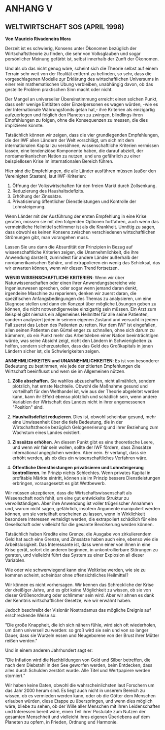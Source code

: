 # ANHANG V

## WELTWIRTSCHAFT SOS (APRIL 1998)

**Von Mauricio Rivadeneira Mora**

Derzeit ist es schwierig, Konsens unter Ökonomen bezüglich der Wirtschaftstheorie zu finden, die sehr von Volksglauben und sogar persönlicher Meinung gefärbt ist, selbst innerhalb der Zunft der Ökonomen.

Und als ob das nicht genug wäre, scheint sich die Theorie selbst auf einem Terrain sehr weit von der Realität entfernt zu befinden, so sehr, dass die vorgeschlagenen Modelle zur Erklärung des wirtschaftlichen Universums in einer rein mathematischen Übung verbleiben, unabhängig davon, ob das gestellte Problem praktischen Sinn macht oder nicht.

Der Mangel an universeller Übereinstimmung erreicht einen solchen Punkt, dass sehr wenige Entitäten oder Einzelpersonen es wagen würden, -wie es der Internationale Währungsfonds getan hat,- ihre Kriterien als einzigartig aufzuerlegen und folglich den Planeten zu zwingen, blindlings ihren Empfehlungen zu folgen, ohne die Konsequenzen zu messen, die dies implizieren könnte.

Tatsächlich können wir zeigen, dass die vier grundlegenden Empfehlungen, die der IWF allen Ländern der Welt vorschlägt, um sich mit dem internationalen Kapital zu versöhnen, wissenschaftliche Kriterien vermissen lassen, eine tendenziöse Komponente haben, die darauf abzielt, der nordamerikanischen Nation zu nutzen, und uns gefährlich zu einer beispiellosen Krise im internationalen Bereich führen.

Hier sind die Empfehlungen, die alle Länder ausführen müssen (außer den Vereinigten Staaten), laut IWF-Kriterien:

1. Öffnung der Volkswirtschaften für den freien Markt durch Zollsenkung.
2. Reduzierung des Haushaltsdefizits.
3. Erhöhung der Zinssätze.
4. Privatisierung öffentlicher Dienstleistungen und Kontrolle der Lohnsteigerung.

Wenn Länder mit der Ausführung der ersten Empfehlung in eine Krise geraten, müssen sie mit den folgenden Optionen fortfahren, auch wenn das vermeintliche Heilmittel schlimmer ist als die Krankheit. Unnötig zu sagen, dass obwohl es keinen Konsens zwischen verschiedenen wirtschaftlichen Strömungen gibt, man vorangehen muss.

Lassen Sie uns dann die Absurdität der Prinzipien in Bezug auf wissenschaftliche Kriterien zeigen, die Unannehmlichkeit, die ihre Anwendung darstellt, zumindest für andere Länder außerhalb der nordamerikanischen Sphäre, und extrapolieren ein wenig das Schicksal, das wir erwarten können, wenn wir diesen Trend fortsetzen.

**WENIG WISSENSCHAFTLICHE KRITERIEN**: Wenn wir über Naturwissenschaften oder einen ihrer Anwendungsbereiche wie Ingenieurwesen sprechen, oder sogar wenn jemand daran denkt, irgendeine Maschine zu reparieren, denken wir zuerst daran, die spezifischen Anfangsbedingungen des Themas zu analysieren, um eine Diagnose stellen und dann ein Konzept über mögliche Lösungen geben zu können, die nicht notwendigerweise einzigartig sein müssen. Ein Arzt zum Beispiel gibt niemals ein allgemeines Heilmittel für alle seine Patienten, sondern analysiert jeden in seinem eigenen Zustand und versucht in jedem Fall zuerst das Leben des Patienten zu retten. Nur dem IWF ist eingefallen, allen seinen Patienten den Gürtel enger zu schnallen, ohne sich darum zu kümmern, ob ein Punkt mehr das Arbeitsleben einer Nation beeinträchtigen würde, was seine Absicht zeigt, nicht den Ländern in Schwierigkeiten zu helfen, sondern sicherzustellen, dass das Geld des Großkapitals in jenen Ländern sicher ist, die Schwierigkeiten zeigen.

**ANNEHMLICHKEITEN und UNANNEHMLICHKEITEN**: Es ist von besonderer Bedeutung zu bestimmen, wie jede der zitierten Empfehlungen die Wirtschaft beeinflusst und wem sie im Allgemeinen nützen.

1. **Zölle abschaffen.** Sie wahllos abzuschaffen, nicht allmählich, sondern plötzlich, hat ernste Nachteile. Obwohl die Maßnahme gesund und vorteilhaft für den Welthandel ist, wie aus der Theorie abgeleitet werden kann, kann ihr Effekt ebenso plötzlich und schädlich sein, wenn andere Variablen der Wirtschaft des Landes nicht in ihrer angemessenen "Position" sind.

2. **Haushaltsdefizit reduzieren**. Dies ist, obwohl scheinbar gesund, mehr eine Unwissenheit über die tiefe Bedeutung, die in der Wirtschaftstheorie bezüglich Geldgenerierung und ihrer Beziehung zum Wachstum eines Landes existiert.

3. **Zinssätze erhöhen**. An diesem Punkt gibt es eine theoretische Leere, und wenn wir fair sein wollen, sollte der IWF fördern, dass Zinssätze international angeglichen werden. Aber nein. Er verlangt, dass sie erhöht werden, als ob dies ein wissenschaftliches Verfahren wäre.

4. **Öffentliche Dienstleistungen privatisieren und Lohnsteigerung kontrollieren**. Im Prinzip nichts Schlechtes. Wenn privates Kapital in profitable Märkte eintritt, können sie im Prinzip bessere Dienstleistungen erbringen, vorausgesetzt es gibt Wettbewerb.

Wir müssen akzeptieren, dass die Wirtschaftswissenschaft als Wissenschaft noch fehlt, um eine gut entwickelte Struktur zu vervollständigen. Aber ihre Anwendung ist voller trügerischer Annahmen und, warum nicht sagen, gefährlich, insofern Argumente manipuliert werden können, um sie vorteilhaft erscheinen zu lassen, wenn in Wirklichkeit besondere Interessen verteidigt werden, die extrapoliert schädlich für eine Gesellschaft oder vielleicht für die gesamte Bevölkerung werden können.

Tatsächlich haben Kredite eine Grenze, die Ausgabe von zirkulierendem Geld hat auch eine Grenze, und Zinssätze haben auch eine, ebenso wie die Arbeitslosigkeit. Das Interessante ist, dass wenn einer von ihnen in eine Krise gerät, sofort die anderen beginnen, in unkontrollierbare Störungen zu geraten, und vielleicht führt das System zu einer Explosion all dieser Variablen.

Wie oder wie schwerwiegend kann eine Weltkrise werden, wie sie zu kommen scheint, scheinbar ohne offensichtliches Heilmittel?

Wir können es nicht vorhersagen. Wir kennen das Schreckliche der Krise der dreißiger Jahre, und es gibt keine Möglichkeit zu wissen, ob sie von dieser Größenordnung oder schlimmer sein wird. Aber wir ahnen es dank der Kenntnis wirtschaftlicher Gesetze, wie wir erwähnt haben.

Jedoch beschreibt der Visionär Nostradamus das mögliche Ereignis auf erschreckende Weise so:

"Die große Knappheit, die ich sich nähern fühle, wird sich oft wiederholen, um dann universell zu werden: so groß wird sie sein und von so langer Dauer, dass sie Wurzeln essen und Neugeborene von der Brust ihrer Mütter reißen werden."

Und in einem anderen Jahrhundert sagt er:

"Die Inflation wird die Nachbildungen von Gold und Silber betreffen, die nach dem Diebstahl in den See geworfen werden, beim Entdecken, dass alles durch Schulden zerstört wurde. Alle Titel und Wertpapiere werden storniert."

Wir haben keine Daten, obwohl die wahrscheinlichsten laut Forschern um das Jahr 2000 herum sind. Es liegt auch nicht in unserem Bereich zu wissen, ob es vermieden werden kann, oder ob die Götter dem Menschen erlauben würden, diese Etappe zu überspringen, und wenn dies möglich wäre, bliebe zu sehen, ob der Wille aller Menschen mit ihren Leidenschaften und Interessen bereit wäre, einen Teil ihrer Postulate zum Nutzen der gesamten Menschheit und vielleicht ihres eigenen Überlebens auf dem Planeten zu opfern, in Frieden, Ordnung und Harmonie.
